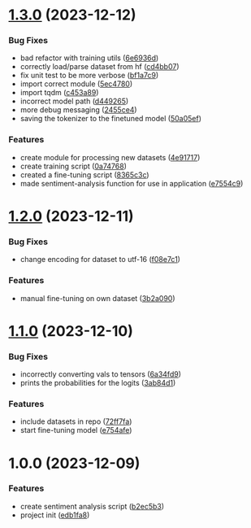 # [1.3.0](https://github.com/notzune/trading-algorithm/compare/v1.2.0...v1.3.0) (2023-12-12)


### Bug Fixes

* bad refactor with training utils ([6e6936d](https://github.com/notzune/trading-algorithm/commit/6e6936db4d103cdd3b98100e7cf3706423ed58c0))
* correctly load/parse dataset from hf ([cd4bb07](https://github.com/notzune/trading-algorithm/commit/cd4bb076f3d1938f910b1e35191d1c170a12f3e3))
* fix unit test to be more verbose ([bf1a7c9](https://github.com/notzune/trading-algorithm/commit/bf1a7c901a13d3826de277c9e08fe28c6c492776))
* import correct module ([5ec4780](https://github.com/notzune/trading-algorithm/commit/5ec4780ff1ad8bf5869613c8a47dcbf418155b25))
* import tqdm ([c453a89](https://github.com/notzune/trading-algorithm/commit/c453a89e5ed5646fde8e2eae3858c9855d416c64))
* incorrect model path ([d449265](https://github.com/notzune/trading-algorithm/commit/d449265777e17c148593fb5f000beca80ae1118b))
* more debug messaging ([2455ce4](https://github.com/notzune/trading-algorithm/commit/2455ce470e9ef121b7d9375cd3cdd0ba5ebca93a))
* saving the tokenizer to the finetuned model ([50a05ef](https://github.com/notzune/trading-algorithm/commit/50a05ef48299da5a31c50753c67c501aef974611))


### Features

* create module for processing new datasets ([4e91717](https://github.com/notzune/trading-algorithm/commit/4e9171779579c7b7acbad5c9046a3a67a145d6b1))
* create training script ([0a74768](https://github.com/notzune/trading-algorithm/commit/0a74768d424c884825e3df3dc40604e021e2beec))
* created a fine-tuning script ([8365c3c](https://github.com/notzune/trading-algorithm/commit/8365c3c08f4a230283ee444362ad2d5675375f26))
* made sentiment-analysis function for use in application ([e7554c9](https://github.com/notzune/trading-algorithm/commit/e7554c9bba49001f1c357bdae7856568cb59d40c))

# [1.2.0](https://github.com/notzune/trading-algorithm/compare/v1.1.0...v1.2.0) (2023-12-11)

### Bug Fixes

* change encoding for dataset to
  utf-16 ([f08e7c1](https://github.com/notzune/trading-algorithm/commit/f08e7c1b77210ed330907ee4395092f9f7dfc058))

### Features

* manual fine-tuning on own
  dataset ([3b2a090](https://github.com/notzune/trading-algorithm/commit/3b2a090f8dbe761c5e2d58ffbcedb2c582fb09d7))

# [1.1.0](https://github.com/notzune/trading-algorithm/compare/v1.0.0...v1.1.0) (2023-12-10)

### Bug Fixes

* incorrectly converting vals to
  tensors ([6a34fd9](https://github.com/notzune/trading-algorithm/commit/6a34fd95a4e3cccf019b47e545bff674cf747987))
* prints the probabilities for the
  logits ([3ab84d1](https://github.com/notzune/trading-algorithm/commit/3ab84d143b38c2c89e72094cce11fd237fc545f3))

### Features

* include datasets in
  repo ([72ff7fa](https://github.com/notzune/trading-algorithm/commit/72ff7fa54eb987335231603ba378133ac06acae8))
* start fine-tuning
  model ([e754afe](https://github.com/notzune/trading-algorithm/commit/e754afed47db3ea3f4ff15c49277b36afe914687))

# 1.0.0 (2023-12-09)

### Features

* create sentiment analysis
  script ([b2ec5b3](https://github.com/notzune/trading-algorithm/commit/b2ec5b33491b67944cfe58a7c2673b6095803bc4))
* project init ([edb1fa8](https://github.com/notzune/trading-algorithm/commit/edb1fa8c926af8e387dfd742d70b378234c27f2b))
